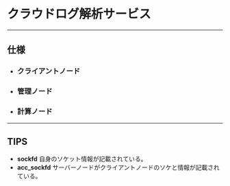 # クラウドログ解析サービス
***
## 仕様
  - ### クライアントノード
  - ### 管理ノード
  - ### 計算ノード

***
## TIPS
- **sockfd** 自身のソケット情報が記載されている。
- **acc_sockfd** サーバーノードがクライアントノードのソケと情報が記載されている。

